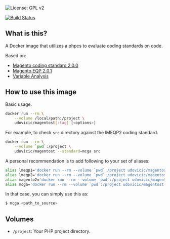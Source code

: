 ![License: GPL v2](https://img.shields.io/badge/License-GPL%20v2-blue.svg)

[![Build Status](https://travis-ci.org/udovicic/magento-static-test.svg?branch=master)](https://travis-ci.org/udovicic/magento-static-test)

## What is this?

A Docker image that utilizes a phpcs to evaluate coding standards on code.

Based on:
* [Magento coding standard 2.0.0](https://github.com/magento/magento-coding-standard)
* [Magento EQP 2.0.1](https://github.com/magento/marketplace-eqp)
* [Variable Analysis](https://github.com/sirbrillig/phpcs-variable-analysis)

## How to use this image

Basic usage.

```bash
docker run --rm \
    --volume /local/path:/project \
    udovicic/magentost[:tag] [<options>]
```

For example, to check `src` directory against the lMEQP2 coding standard.

```bash
docker run --rm \
    --volume `pwd`:/project \
    udovicic/magentost --standard=mcga src
```

A personal recommendation is to add following to your set of aliases:

```bash
alias lmeqp1='docker run --rm --volume `pwd`:/project udovicic/magentost --standard=lMEQP1'
alias lmeqp2='docker run --rm --volume `pwd`:/project udovicic/magentost --standard=lMEQP2'
alias magento2='docker run --rm --volume `pwd`:/project udovicic/magentost --standard=Magento2'
alias mcga='docker run --rm --volume `pwd`:/project udovicic/magentost --standard=mcga'

```

In that case, you can simply use this as:

```bash
$ mcga <path_to_source>
```


## Volumes

* `/project`: Your PHP project directory.
